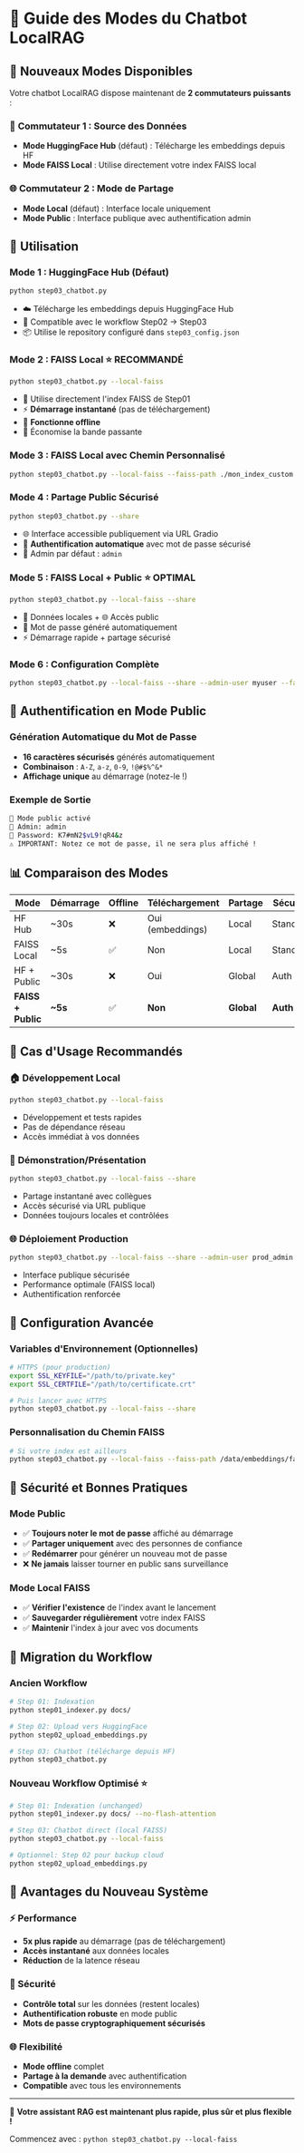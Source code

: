 # 🤖 Guide des Modes du Chatbot LocalRAG

## 🎯 Nouveaux Modes Disponibles

Votre chatbot LocalRAG dispose maintenant de **2 commutateurs puissants** :

### 🔄 **Commutateur 1 : Source des Données**
- **Mode HuggingFace Hub** (défaut) : Télécharge les embeddings depuis HF
- **Mode FAISS Local** : Utilise directement votre index FAISS local

### 🌐 **Commutateur 2 : Mode de Partage**
- **Mode Local** (défaut) : Interface locale uniquement
- **Mode Public** : Interface publique avec authentification admin

## 🚀 Utilisation

### Mode 1 : HuggingFace Hub (Défaut)
```bash
python step03_chatbot.py
```
- ☁️ Télécharge les embeddings depuis HuggingFace Hub
- 🔄 Compatible avec le workflow Step02 → Step03
- 📦 Utilise le repository configuré dans `step03_config.json`

### Mode 2 : FAISS Local ⭐ **RECOMMANDÉ**
```bash
python step03_chatbot.py --local-faiss
```
- 📁 Utilise directement l'index FAISS de Step01
- ⚡ **Démarrage instantané** (pas de téléchargement)
- 🚫 **Fonctionne offline**
- 💾 Économise la bande passante

### Mode 3 : FAISS Local avec Chemin Personnalisé
```bash
python step03_chatbot.py --local-faiss --faiss-path ./mon_index_custom
```

### Mode 4 : Partage Public Sécurisé
```bash
python step03_chatbot.py --share
```
- 🌐 Interface accessible publiquement via URL Gradio
- 🔐 **Authentification automatique** avec mot de passe sécurisé
- 👤 Admin par défaut : `admin`

### Mode 5 : FAISS Local + Public ⭐ **OPTIMAL**
```bash
python step03_chatbot.py --local-faiss --share
```
- 📁 Données locales + 🌐 Accès public
- 🔑 Mot de passe généré automatiquement
- ⚡ Démarrage rapide + partage sécurisé

### Mode 6 : Configuration Complète
```bash
python step03_chatbot.py --local-faiss --share --admin-user myuser --faiss-path ./custom_index
```

## 🔐 Authentification en Mode Public

### Génération Automatique du Mot de Passe
- **16 caractères sécurisés** générés automatiquement
- **Combinaison** : `A-Z`, `a-z`, `0-9`, `!@#$%^&*`
- **Affichage unique** au démarrage (notez-le !)

### Exemple de Sortie
```bash
🔐 Mode public activé
👤 Admin: admin
🔑 Password: K7#mN2$vL9!qR4&z
⚠️ IMPORTANT: Notez ce mot de passe, il ne sera plus affiché !
```

## 📊 Comparaison des Modes

| Mode | Démarrage | Offline | Téléchargement | Partage | Sécurité |
|------|-----------|---------|----------------|---------|----------|
| HF Hub | ~30s | ❌ | Oui (embeddings) | Local | Standard |
| FAISS Local | ~5s | ✅ | Non | Local | Standard |
| HF + Public | ~30s | ❌ | Oui | Global | Auth |
| **FAISS + Public** | **~5s** | ✅ | **Non** | **Global** | **Auth** |

## 🎯 Cas d'Usage Recommandés

### 🏠 **Développement Local**
```bash
python step03_chatbot.py --local-faiss
```
- Développement et tests rapides
- Pas de dépendance réseau
- Accès immédiat à vos données

### 🏢 **Démonstration/Présentation**
```bash
python step03_chatbot.py --local-faiss --share
```
- Partage instantané avec collègues
- Accès sécurisé via URL publique
- Données toujours locales et contrôlées

### 🌐 **Déploiement Production**
```bash
python step03_chatbot.py --local-faiss --share --admin-user prod_admin
```
- Interface publique sécurisée
- Performance optimale (FAISS local)
- Authentification renforcée

## 🔧 Configuration Avancée

### Variables d'Environnement (Optionnelles)
```bash
# HTTPS (pour production)
export SSL_KEYFILE="/path/to/private.key"
export SSL_CERTFILE="/path/to/certificate.crt"

# Puis lancer avec HTTPS
python step03_chatbot.py --local-faiss --share
```

### Personnalisation du Chemin FAISS
```bash
# Si votre index est ailleurs
python step03_chatbot.py --local-faiss --faiss-path /data/embeddings/faiss_index
```

## 🚨 Sécurité et Bonnes Pratiques

### Mode Public
- ✅ **Toujours noter le mot de passe** affiché au démarrage
- ✅ **Partager uniquement** avec des personnes de confiance
- ✅ **Redémarrer** pour générer un nouveau mot de passe
- ❌ **Ne jamais** laisser tourner en public sans surveillance

### Mode Local FAISS
- ✅ **Vérifier l'existence** de l'index avant le lancement
- ✅ **Sauvegarder régulièrement** votre index FAISS
- ✅ **Maintenir** l'index à jour avec vos documents

## 🔄 Migration du Workflow

### Ancien Workflow
```bash
# Step 01: Indexation
python step01_indexer.py docs/

# Step 02: Upload vers HuggingFace
python step02_upload_embeddings.py

# Step 03: Chatbot (télécharge depuis HF)
python step03_chatbot.py
```

### Nouveau Workflow Optimisé ⭐
```bash
# Step 01: Indexation (unchanged)
python step01_indexer.py docs/ --no-flash-attention

# Step 03: Chatbot direct (local FAISS)
python step03_chatbot.py --local-faiss

# Optionnel: Step 02 pour backup cloud
python step02_upload_embeddings.py
```

## 🎉 Avantages du Nouveau Système

### ⚡ Performance
- **5x plus rapide** au démarrage (pas de téléchargement)
- **Accès instantané** aux données locales
- **Réduction** de la latence réseau

### 🔐 Sécurité
- **Contrôle total** sur les données (restent locales)
- **Authentification robuste** en mode public
- **Mots de passe cryptographiquement sécurisés**

### 🌐 Flexibilité
- **Mode offline** complet
- **Partage à la demande** avec authentification
- **Compatible** avec tous les environnements

---

🚀 **Votre assistant RAG est maintenant plus rapide, plus sûr et plus flexible !**

Commencez avec : `python step03_chatbot.py --local-faiss`
